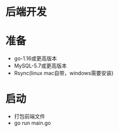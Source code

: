 # 后端开发

# 准备

- go-1.16或更高版本
- MySQL-5.7或更高版本
- Rsync(linux mac自带，windows需要安装)

# 启动

- 打包前端文件
- go run main.go
